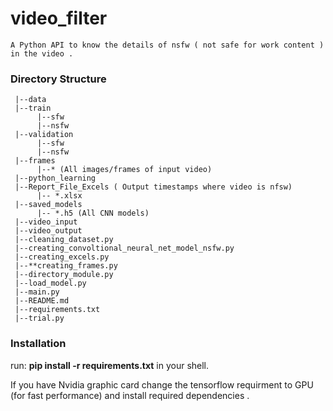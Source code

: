 # video_filter

    A Python API to know the details of nsfw ( not safe for work content ) in the video .
    
### Directory Structure

     |--data
     |--train
          |--sfw
          |--nsfw
     |--validation
          |--sfw
          |--nsfw
     |--frames
          |--* (All images/frames of input video)
     |--python_learning
     |--Report_File_Excels ( Output timestamps where video is nfsw) 
          |-- *.xlsx
     |--saved_models
          |-- *.h5 (All CNN models)
     |--video_input 
     |--video_output
     |--cleaning_dataset.py
     |--creating_convoltional_neural_net_model_nsfw.py
     |--creating_excels.py
     |--**creating_frames.py
     |--directory_module.py
     |--load_model.py
     |--main.py
     |--README.md
     |--requirements.txt
     |--trial.py
     
### Installation
run: **pip install -r requirements.txt** in your shell.

If you have Nvidia graphic card change the tensorflow requirment to GPU (for fast performance) and install required dependencies .
